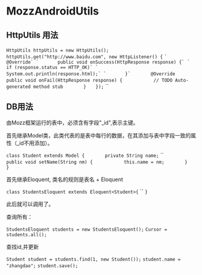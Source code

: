 MozzAndroidUtils
===================

HttpUtils 用法
-------------------

`HttpUtils httpUtils = new HttpUtils();`
`	httpUtils.get("http://www.baidu.com", new HttpListener() {`
``
`		@Override`
`		public void onSuccess(HttpResponse response) {`
`		if (response.status == HTTP_OK)`
`			System.out.println(response.html);`
`		}`
``
`		@Override`
`		public void onFail(HttpResponse response) {`
`			// TODO Auto-generated method stub`
`		}`
`	});`
``

DB用法
--------------------
由Mozz框架运行的表中，必须含有字段"_id",表示主键。

首先继承Model类，此类代表的是表中每行的数据，在其添加与表中字段一致的属性（_id不用添加）。

`class Student extends Model {`
`		private String name;`
``
`		public void setName(String nm) {`
`			this.name = nm;`
`		}`
`	}`

首先继承Eloquent, 类名的规则是表名 + Eloquent

`class StudentsEloquent extends Eloquent<Student>{`
``
`}`

此后就可以调用了。

查询所有：

`StudentsEloquent students = new StudentsEloquent();`
`Cursor = students.all();`

查找id,并更新

`Student student = students.find(1, new Student());`
`student.name = "zhangdao";`
`student.save();`


